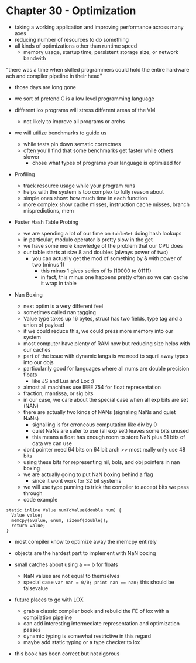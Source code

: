 # Chapter 30 - Optimization

- taking a working application and improving performance across many axes
- reducing number of resources to do something
- all kinds of optimizations other than runtime speed
  - memory usage, startup time, persistent storage size, or network bandwith

"there was a time when skilled programmers could hold the entire hardware ach and compiler pipeline in their head"

- those days are long gone
- we sort of pretend C is a low level programming language

- different lox programs will stress different areas of the VM
  - not likely to improve all programs or archs
- we will utilize benchmarks to guide us
  - while tests pin down sematic correctnes
  - often you'll find that some benchmarks get faster while others slower
    - chose what types of programs your language is optimized for
- Profiling
  - track resource usage while your program runs
  - helps with the system is too complex to fully reason about
  - simple ones show: how much time in each function
  - more complex show cache misses, instruction cache misses, branch mispredictions, mem
- Faster Hash Table Probing
  - we are spending a lot of our time on `tableGet` doing hash lookups
  - in particular, modulo operator is pretty slow in the get
  - we have some more knowledge of the problem that our CPU does
  - our table starts at size 8 and doubles (always power of two)
    - you can actually get the mod of something by & with power of two (minus 1)
      - this minus 1 gives series of 1s (10000 to 01111)
      - in fact, this minus one happens pretty often so we can cache it wrap in table
- Nan Boxing
  - next optim is a very different feel
  - sometimes called nan tagging
  - Value type takes up 16 bytes, struct has two fields, type tag and a union of payload
  - if we could reduce this, we could press more memory into our system
  - most computer have plenty of RAM now but reducing size helps with our caches
  - part of the issue with dynamic langs is we need to squril away types into our objs
  - particularily good for languages where all nums are double precision floats
    - like JS and Lua and Lox :)
  - almost all machines use IEEE 754 for float representation
  - fraction, mantissa, or sig bits
  - in our case, we care about the special case when all exp bits are set (NAN)
  - there are actually two kinds of NANs (signaling NaNs and quiet NaNs)
    - signalling is for erroneous computation like div by 0
    - quiet NaNs are safer to use (all exp set) leaves some bits unused
    - this means a float has enough room to store NaN plus 51 bits of data we can use
  - dont pointer need 64 bits on 64 bit arch >> most really only use 48 bits
  - using these bits for representing nil, bols, and obj pointers in nan boxing
  - we are actually going to put NaN boxing behind a flag
    - since it wont work for 32 bit systems
  - we will use type punning to trick the compiler to accept bits we pass through
  - code example

```{c}
static inline Value numToValue(double num) {
  Value value;
  memcpy(&value, &num, sizeof(double));
  return value;
}
```

- most compiler know to optimize away the memcpy entirely
- objects are the hardest part to implement with NaN boxing
- small catches about using a == b for floats
  - NaN values are not equal to themselves
  - special case `var nan = 0/0; print nan == nan;` this should be falsevalue

- future places to go with LOX
  - grab a classic compiler book and rebuild the FE of lox with a compilation pipeline
  - can add interesting intermediate representation and optimization passes
  - dynamic typing is somewhat restrictive in this regard
  - maybe add static typing or a type checker to lox

- this book has been correct but not rigorous
